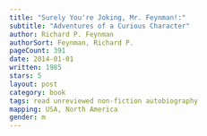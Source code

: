 ```yaml
---
title: "Surely You're Joking, Mr. Feynman!:"
subtitle: "Adventures of a Curious Character"
author: Richard P. Feynman
authorSort: Feynman, Richard P.
pageCount: 391
date: 2014-01-01
written: 1985
stars: 5
layout: post
category: book
tags: read unreviewed non-fiction autobiography
mapping: USA, North America
gender: m
---
```

